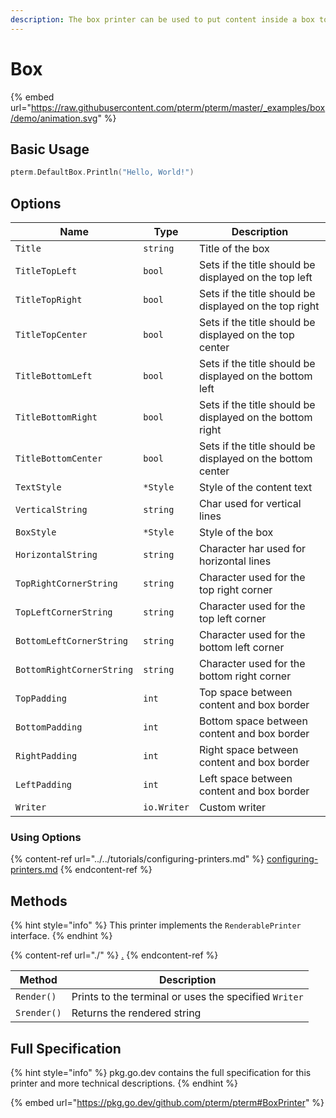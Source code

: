 ```yaml
---
description: The box printer can be used to put content inside a box to highlight it
---
```


# Box

{% embed url="https://raw.githubusercontent.com/pterm/pterm/master/_examples/box/demo/animation.svg" %}

## Basic Usage

```go
pterm.DefaultBox.Println("Hello, World!")
```

## Options

| Name                      | Type        | Description                                                |
| ------------------------- | ----------- | ---------------------------------------------------------- |
| `Title`                   | `string`    | Title of the box                                           |
| `TitleTopLeft`            | `bool`      | Sets if the title should be displayed on the top left      |
| `TitleTopRight`           | `bool`      | Sets if the title should be displayed on the top right     |
| `TitleTopCenter`          | `bool`      | Sets if the title should be displayed on the top center    |
| `TitleBottomLeft`         | `bool`      | Sets if the title should be displayed on the bottom left   |
| `TitleBottomRight`        | `bool`      | Sets if the title should be displayed on the bottom right  |
| `TitleBottomCenter`       | `bool`      | Sets if the title should be displayed on the bottom center |
| `TextStyle`               | `*Style`    | Style of the content text                                  |
| `VerticalString`          | `string`    | Char used for vertical lines                               |
| `BoxStyle`                | `*Style`    | Style of the box                                           |
| `HorizontalString`        | `string`    | Character har used for horizontal lines                    |
| `TopRightCornerString`    | `string`    | Character used for the top right corner                    |
| `TopLeftCornerString`     | `string`    | Character used for the top left corner                     |
| `BottomLeftCornerString`  | `string`    | Character used for the bottom left corner                  |
| `BottomRightCornerString` | `string`    | Character used for the bottom right corner                 |
| `TopPadding`              | `int`       | Top space between content and box border                   |
| `BottomPadding`           | `int`       | Bottom space between content and box border                |
| `RightPadding`            | `int`       | Right space between content and box border                 |
| `LeftPadding`             | `int`       | Left space between content and box border                  |
| `Writer`                  | `io.Writer` | Custom writer                                              |

### Using Options

{% content-ref url="../../tutorials/configuring-printers.md" %}
[configuring-printers.md](../../tutorials/configuring-printers.md)
{% endcontent-ref %}

## Methods

{% hint style="info" %}
This printer implements the `RenderablePrinter` interface.
{% endhint %}

{% content-ref url="./" %}
[.](./)
{% endcontent-ref %}

| Method      | Description                                           |
| ----------- | ----------------------------------------------------- |
| `Render()`  | Prints to the terminal or uses the specified `Writer` |
| `Srender()` | Returns the rendered string                           |

## Full Specification

{% hint style="info" %}
pkg.go.dev contains the full specification for this printer and more technical descriptions.
{% endhint %}

{% embed url="https://pkg.go.dev/github.com/pterm/pterm#BoxPrinter" %}
